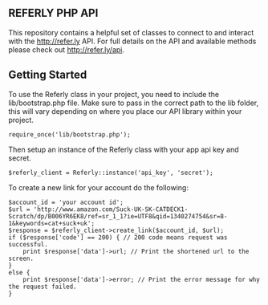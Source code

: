 ## REFERLY PHP API

This repository contains a helpful set of classes to connect to and interact with the http://refer.ly API. For full details on the API and available methods please check out http://refer.ly/api.

## Getting Started

To use the Referly class in your project, you need to include the lib/bootstrap.php file. Make sure to pass in the correct path to the lib folder, this will vary depending on where you place our API library within your project.

    require_once('lib/bootstrap.php');

Then setup an instance of the Referly class with your app api key and secret.

    $referly_client = Referly::instance('api_key', 'secret');

To create a new link for your account do the following:

    $account_id = 'your account id';
    $url = 'http://www.amazon.com/Suck-UK-SK-CATDECK1-Scratch/dp/B006YR6EK8/ref=sr_1_1?ie=UTF8&qid=1340274754&sr=8-1&keywords=cat+suck+uk';
    $response = $referly_client->create_link($account_id, $url);
    if ($response['code'] == 200) { // 200 code means request was successful.
        print $response['data']->url; // Print the shortened url to the screen.
    }
    else {
        print $response['data']->error; // Print the error message for why the request failed.
    }

